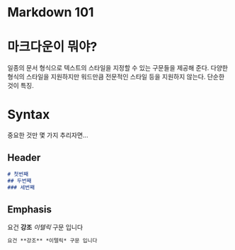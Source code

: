 # Markdown 101


# 마크다운이 뭐야?
일종의 문서 형식으로 텍스트의 스타일을 지정할 수 있는 구문들을 제공해 준다. 다양한 형식의 스타일을 지원하지만 워드만큼 전문적인 스타일 등을 지원하지 않는다. 단순한 것이 특징.

# Syntax
중요한 것만 몇 가지 추리자면...

## Header

```markdown
# 첫번째
## 두번째
### 세번째
```

## Emphasis

요건 **강조** *이텔릭* 구문 입니다

```markdown
요건 **강조** *이텔릭* 구문 입니다
```
